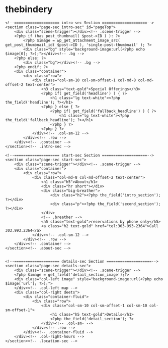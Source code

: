 # thebindery

<?php
/**
 * Template Name: Sunday Dinners Template
 *
 * @package Bindery
 * @since Bindery 1.0
 */
get_header(); ?>	

	<!--==================== intro-sec Section ====================-->
	<section class="page-sec intro-sec" id="pageTop">
		<div class="scene-trigger"></div><!-- .scene-trigger -->
		<?php if (has_post_thumbnail( $post->ID ) ): ?>
			<?php $image = wp_get_attachment_image_src( get_post_thumbnail_id( $post->ID ), 'single-post-thumbnail' ); ?>
			<div class="bg" style="background-image:url(<?php echo $image[0]; ?>);"></div><!-- .bg -->
		<?php else: ?>
			<div class="bg"></div><!-- .bg -->
		<?php endif; ?>
		<div class="container">
			<div class="row">
				<div class="col-sm-10 col-sm-offset-1 col-md-8 col-md-offset-2 text-center">
					<h3 class="text-gold">Special Offerings</h3>
					<?php if( get_field('headline') ) { ?>
						<h1 class="lg text-white"><?php the_field('headline'); ?></h1>
					<?php } else { ?>
						<?php if( get_field('fallback_headline') ) { ?>
							<h1 class="lg text-white"><?php the_field('fallback_headline'); ?></h1>
						<?php } ?>
					<?php } ?>
				</div><!-- .col-sm-12 -->
			</div><!-- .row -->
		</div><!-- .container -->
	</section><!-- .intro-sec -->
	
	<!--==================== start-sec Section ====================-->
	<section class="page-sec start-sec">
		<div class="scene-trigger"></div><!-- .scene-trigger -->
		<div class="container">
			<div class="row">
				<div class="col-md-8 col-md-offset-2 text-center">
					<h1 class="h5">About</h1>
					<div class="hr short"></div>
					<div class="big-breather">
						<div class="h2"><?php the_field('intro_section'); ?></div>
						<div class="p"><?php the_field('second_section'); ?></div>
					</div>
					<!-- .breather -->
					<h5 class="text-gold">reservations by phone only</h5>
					<a class="h2 text-gold" href="tel:303-993-2364">Call 303.993.2364</a>
				</div><!-- .col-sm-12 -->
			</div><!-- .row -->
		</div><!-- .container -->
	</section><!-- .about-sec -->

	
	<!--==================== details-sec Section ====================-->
	<section class="page-sec details-sec">
		<div class="scene-trigger"></div><!-- .scene-trigger -->
		<?php $image = get_field('detail_section_image');?>
		<div class="col-left image" style="background-image:url(<?php echo $image['url']; ?>);">
		</div><!-- .col-left map -->
		<div class="col-right deets">
			<div class="container-fluid">
				<div class="row">
					<div class="col-sm-10 col-sm-offset-1 col-sm-10 col-sm-offset-1"> 
						<h1 class="h5 text-gold">Details</h1>
						<?php the_field('detail_section'); ?>
					</div><!-- .col-sm- -->
				</div><!-- .row -->
			</div><!-- .container-fluid -->
		</div><!-- .col-right-hours -->
	</section><!-- .location-sec -->
	
	




<?php get_footer(); ?>
